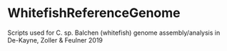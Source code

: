 # WhitefishReferenceGenome
Scripts used for C. sp. Balchen (whitefish) genome assembly/analysis in De-Kayne, Zoller &amp; Feulner 2019
